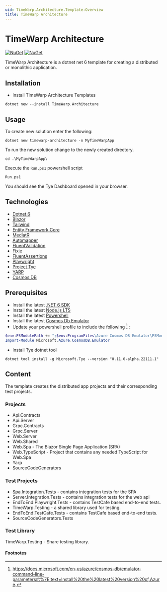 ```yaml
---
uid: TimeWarp.Architecture.Template:Overview
title: TimeWarp Architecture
---
```


# TimeWarp Architecture

[![NuGet](https://img.shields.io/nuget/v/TimeWarp.Architecture.svg)](https://www.nuget.org/packages/TimeWarp.Architecture/)
[![NuGet](https://img.shields.io/nuget/dt/TimeWarp.Architecture.svg)](https://www.nuget.org/packages/TimeWarp.Architecture/)

TimeWarp Architecture is a dotnet net 6 template for creating a distributed or monolithic application.

## Installation

* Install TimeWarp Architecture Templates
  
```console
dotnet new --install TimeWarp.Architecture
```

## Usage

To create new solution enter the following:

```console
dotnet new timewarp-architecture -n MyTimeWarpApp
```

To run the new solution change to the newly created directory.

```console
cd .\MyTimeWarpApp\
```

Execute the `Run.ps1` powershell script

```console
Run.ps1
```

You should see the Tye Dashboard opened in your browser.

## Technologies

* [Dotnet 6](https://dotnet.microsoft.com/en-us/download/dotnet/6.0)
* [Blazor](https://docs.microsoft.com/en-us/aspnet/core/blazor/?view=aspnetcore-6.0)
* [Tailwind](https://tailwindcss.com/)
* [Entity Framework Core](https://docs.microsoft.com/en-us/ef/core/)
* [MediatR](https://github.com/jbogard/MediatR)
* [Automapper](https://automapper.org/)
* [FluentValidation](https://fluentvalidation.net/)
* [Fixie](https://github.com/fixie/fixie/wiki)
* [FluentAssertions](https://fluentassertions.com/)
* [Playwright](https://playwright.dev/)
* [Project Tye](https://github.com/dotnet/tye)
* [YARP](https://microsoft.github.io/reverse-proxy/)
* [Cosmos DB](https://docs.microsoft.com/en-us/azure/cosmos-db/introduction)

## Prerequisites

* Install the latest [.NET 6 SDK](https://dotnet.microsoft.com/download/dotnet/6.0)
* Install the latest [Node.js LTS](https://nodejs.org/en/)
* Install the latest [Powershell](https://docs.microsoft.com/en-us/powershell/scripting/install/installing-powershell)
* Install the latest [Cosmos Db Emulator](https://docs.microsoft.com/en-us/azure/cosmos-db/local-emulator?tabs=ssl-netstd21)
* Update your powershell profile to include the following [^1] :

```powershell
$env:PSModulePath += ";$env:ProgramFiles\Azure Cosmos DB Emulator\PSModules"
Import-Module Microsoft.Azure.CosmosDB.Emulator
```

* Install Tye dotnet tool

```console
dotnet tool install -g Microsoft.Tye --version "0.11.0-alpha.22111.1"
```

## Content

The template creates the distributed app projects and their corresponding test projects.

### Projects

* Api.Contracts
* Api.Server
* Grpc.Contracts
* Grpc.Server
* Web.Server
* Web.Shared
* Web.Spa - The Blazor Single Page Application (SPA)
* Web.TypeScript - Project that contains any needed TypeScript for Web.Spa
* Yarp
* SourceCodeGenerators

### Test Projects

* Spa.Integration.Tests - contains integration tests for the SPA
* Server.Integration.Tests - contains integration tests for the web api
* EndToEnd.Playwright.Tests - contains TestCafe based end-to-end tests.
* TimeWarp.Testing - a shared library used for testing.
* EndToEnd.TestCafe.Tests - contains TestCafe based end-to-end tests.
* SourceCodeGenerators.Tests

### Test Library

TimeWarp.Testing - Share testing library.

#### Footnotes

[^1]: https://docs.microsoft.com/en-us/azure/cosmos-db/emulator-command-line-parameters#:%7E:text=Install%20the%20latest%20version%20of,Azure.
